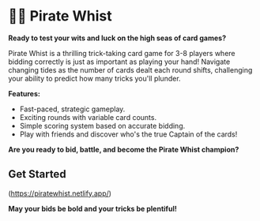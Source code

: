 # 🏴‍☠️ Pirate Whist

**Ready to test your wits and luck on the high seas of card games?**

Pirate Whist is a thrilling trick-taking card game for 3-8 players where bidding correctly is just as important as playing your hand! Navigate changing tides as the number of cards dealt each round shifts, challenging your ability to predict how many tricks you'll plunder.

**Features:**

- Fast-paced, strategic gameplay.
- Exciting rounds with variable card counts.
- Simple scoring system based on accurate bidding.
- Play with friends and discover who's the true Captain of the cards!

**Are you ready to bid, battle, and become the Pirate Whist champion?**

## Get Started

(https://piratewhist.netlify.app/)

**May your bids be bold and your tricks be plentiful!**
